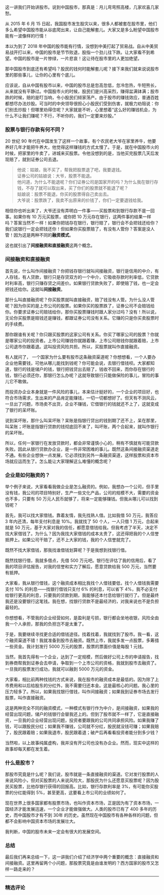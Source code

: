 <p data-nodeid="397" class="">这一讲我们开始讲股市。说到中国股市，那真是：月儿弯弯照高楼，几家欢喜几家愁。</p>
<p data-nodeid="398">从 2015 年 6 月 15 日起，我国股市发生股灾以来，很多人都被套在股市里，他们多么希望中国股市能从谷底爬出来，让自己能解套儿。大家又是多么盼望中国股市能有一波像样的行情！</p>
<p data-nodeid="399">本以为到了 2018 年中国的股市能有行情，没想到中美打起了贸易战。自从中美贸易战开打以来，中国的股市是节节败退，股指一个劲儿往下跌。让大家看不到希望。中国的股市是一片惨绿，一片悲哀！这让待在股市里的人更加绝望。</p>
<p data-nodeid="400">那中国股市到底还有希望吗？股民的钱何时能解套儿呢？接下来我们就来说说股市里的那些事儿，让你的心里有个底儿。</p>
<p data-nodeid="401">应该说，自从中国有股市以来，中国的股市总是忽高忽低，忽冷忽热，牛短熊长，从来就没有平静过。中国股市火的时候，股民们是兴高采烈，赚得盆满钵满；股市跌的时候，赔的是叮当响，令小股民们倾家荡产。由于股市的赚钱效应，普通百姓都想尽办法炒股。可当时的中央领导很担心小股民们受到伤害，就极力劝阻说：你们别去炒股！但哪里劝得住呢？大家就是不听，心里想着“这么好的赚钱机会，为什么不让我们赚呢？不行，不听你的，我们一定要来炒股。”</p>
<h3 data-nodeid="402"><strong data-nodeid="442">股票与银行存款有何不同？</strong></h3>
<p data-nodeid="403">20 世纪 90 年代在中国发生了这样一个故事，有个农民老大爷在家里养牛，他要养好几年才能把牛养大，他觉得这样赚钱的方式太慢了。于是，就在中国股市火的时候，把家里的牛卖了，进城来买股票。令他没想到的是，当他买完股票几天后发现赔了，就到证券公司去退。</p>
<blockquote data-nodeid="404">
<p data-nodeid="405">他说：姑娘，我不买了，帮我把股票退了吧，我要退钱。<br>
证券公司的姑娘说：大爷，股票不能退。<br>
他问道，为什么不能退呢？你们证券公司是国家开的吗？为什么我在银行存钱，不存了就可以取出来，买了你们的股票就不能退了呢？<br>
姑娘说：股票不能退，你买的股票得自己卖出去。<br>
大爷说：股票跌了，我卖不出原来的价钱了，你们一定要退钱给我。</p>
</blockquote>
<p data-nodeid="406">相信你也听出来了，大爷还没有弄明白一件事——买股票和到银行存款不是一回事。如果你有 10 万元买股票，或你把 10 万元存在银行，这两件事的结果一样吗？答案当然不一样！如果你把钱存在银行，银行赔了，银行会不会把钱还给你？我们说银行一定会把钱还你！但如果你买股票赔了，有没有人管你？答案是没人管！因为这是两种不同的<strong data-nodeid="458">融资模式</strong>。</p>
<p data-nodeid="407">这也就引出了<strong data-nodeid="464">间接融资和直接融资</strong>这两个概念。</p>
<h3 data-nodeid="408">间接融资和直接融资</h3>
<p data-nodeid="409">首先说，什么叫作间接融资？你把钱存银行就叫间接融资，银行是信用的中介，有人存钱，有人贷款，银行只是存贷双方的一个中介，它吸收存款时利率低，它贷款时利率高，银行只赚存贷之间差价。如果银行贷款失败了，即使赔了钱，也一定会把钱还给你。这就叫<strong data-nodeid="471">间接融资</strong>。</p>
<p data-nodeid="410">那什么叫直接融资呢？你买股票就叫直接融资，赔了钱没有人管。为什么没人管呢？因为你买的是上市公司的股票。如果你买的股票跌了，证券公司不会赔钱给你。你要求证券公司赔钱给你，那你买股票赚钱时跟人家分过吗？没有！所以说，无论你买股票是赔钱还是赚钱，都跟证券公司没有关系。它赚的只是你买卖股票时的手续费。</p>
<p data-nodeid="411">那你跟谁有关呢？你只跟买股票的这家公司有关系。你买了哪家公司的股票？你就是哪家公司的投资者。上市公司赚钱你就跟着赚，上市公司赔钱你就跟着赔，上市公司退市你跟着退。这叫投资风险共担。所以，买股票就叫作直接融资。</p>
<p data-nodeid="412">有人就问了， 一个国家为什么要有股市这条融资渠道呢？你想想看，一个人要办企业他需要钱，可他从哪儿能找到钱呢？你可能会说，去银行借钱呗。大家都知道，银行的钱是储户的钱，银行把钱贷出去赔了，钱收不回来，而你存在银行的钱，银行必须还你，那银行怎么办呢？这就导致银行只能做保险的事儿，冒险的事儿它不敢做。</p>
<p data-nodeid="413" class="">而投资办企业本身就是一件风险的事儿，本来估计挺好的，一个企业的项目好，也符合市场需求，生出来的产品肯定能赚钱，一切一切都想好了。但天有不测风云，一旦出了问题，市场卖不出货，企业不赚钱，它借银行的钱就还不上了，这就变成了银行的呆坏账。</p>
<p data-nodeid="3696" class="te-preview-highlight">说到呆坏账，那什么叫呆坏账？呆账是指银行贷出的钱到期了还不上，呆在那里，叫呆账；坏账是指银行贷款的钱彻底回不来了，叫坏账，两个合起来，就叫作银行的呆坏账。</p>

















<p data-nodeid="415">所以，任何一家银行在发放贷款时，都会非常谨慎小心的，稍有不慎就有可能贷款失败。因此从银行贷款办企业，是一件非常困难的事儿。既然这条间接融资渠道走不通。有些企业想快一点发展，它必须找到另外一条融资渠道，这样股票和资本市场就应运而生了。怎么能让大家理解这么难懂的概念呢？</p>
<h3 data-nodeid="416">企业是如何融资的？</h3>
<p data-nodeid="417">举个例子来说，大家看看我做企业是怎么融资的。例如，我想办一个公司，但手里没有钱，我公司的项目特别好，生产一些文化产品，公司的规模不大，需要的资金也不多，只要有 50 万元人民币就够了，将来一定能够赚钱。但我从哪儿可以找到钱呢？</p>
<p data-nodeid="418">首先，我可以找大家借钱。靠着友情，我先找熟人借。比如我借 50 万元，我答应 3 年内还清，每年支付利息是 10%。我就找了 50 个人，一人只借 1 万元，合起来就是 50 万元，基于大家对我的信任，都愿意借钱给我。但我考虑了半天，决定不找大家借钱了。为什么？因为我找大家借钱的成本太贵了，这还得把我的个人信誉抵押上。如果公司干赔了，还不上大家的钱，我的个人信誉就完了。</p>
<p data-nodeid="419">既然不找大家借钱，那我找谁借钱划算呢？于是我想到找银行借。</p>
<p data-nodeid="420">既然找银行借，我就多借点，先借 500 万元吧。银行在评估了我的信用后，看了我的项目评估报告，对我的信誉和实力了解后，愿意贷款给我 500 万元，当然要有抵押。</p>
<p data-nodeid="421">大家看，我从银行借钱，这个融资成本相比我找个人借钱要低，找个人借钱我需要支付 10% 的利息——找银行借钱只支付 6% 的利息，可以省下 4%，我不必支付给银行更高的利息，只要我的贷款到期，我能够还本付息给银行就行了。但是最终我还是没要银行这笔钱。我在想，找银行贷款不是最经济的，对我来说也不是负担最轻的。</p>
<p data-nodeid="422">你想想看，不管我的企业经营如何，是盈利是亏损，银行都会坐地收银，风险全由我一个人承担，那我的负担岂不是太重了。</p>
<p data-nodeid="423">于是，我要继续寻找更合适的借钱途径。找着找着，我就找到了股市。我一看，这个融资渠道不错！我就准备到股市去融资。既然上市，我就多发一点股票，多筹措一些资金。我计划发行 5000 万元的股票，股票的票面价值是每股 1 元钱。</p>
<p data-nodeid="424">当然，我首先得有一个企业，达到了一定规模，然后做好公司上市的申请报告，找到券商帮我到证券会去申请，争取到一个上市公司的资格，我就到股市去融资了。一旦我的股票发行成功，我就可以融到 5000 万元的资金。</p>
<p data-nodeid="425">大家看，相比前两种找钱的方式来说，我在股市的融资成本是最低的。因为除了上市费用和以后给股东的分红外，我不需要归还本金。这是最核心的问题。我心里的压力轻多了。所以，如果我找银行借钱，叫作间接融资；如果我到证券市场去发行股票，叫作直接融资。</p>
<p data-nodeid="426">这是两种完全不同的融资模式，一种模式有银行作为中介，是间接融资，如果我的经营出现问题，储户的钱银行会替我还上的。但到了股市就不一样了，它是直接融资，一旦我的企业经营出现问题，投资者要跟我的公司共同承担风险。如果我赚了钱，可以跟股民分红；如果我不赚钱，公司就不分红，股民就没钱可赚；如果我赔了，股民跟着赔；如果我退市，股民跟着退；破产后再看看投资者能分到多少钱？</p>
<p data-nodeid="427">当然啦，以上故事纯属虚构，我并没有开公司也没有办企业。然而，现实中这样的故事却每天都在发生着。</p>
<h3 data-nodeid="428">什么是股市？</h3>
<p data-nodeid="429" class="">那股市究竟是什么呢？我们说，股市就是一条直接融资的渠道。它对发行股票的人来说风险小，但对买股票的人来说风险大，那股民为什么还愿意买股票呢？因为股民买股票，比他存银行获得的回报高。比如，银行存款利率是 3%，有可能你买股票的分红能得到 5%，甚至更高，这要看上市公司的业绩如何了。</p>
<p data-nodeid="430">现在世界上很多国家都有股票市场，也叫作资本市场，正是因为有了资本市场，一国经济才能发展迅速，一个企业才能做强做大。人类的股市已有了 400 多年的历史，而中国股市才有不到 30年 的历史。虽然现在中国股市有各种各样的问题，但都不会影响中国资本市场的发展壮大。</p>
<p data-nodeid="431">我判断，中国的股市未来一定会有很大的发展空间。</p>
<h3 data-nodeid="432">总结</h3>
<p data-nodeid="433" class="">最后我们再来总结一下，这一讲我们介绍了经济学中两个重要的概念：直接融资和间接融资。这里再留两个小问题，那股票究竟是由谁发明的？西方国家的股市又怎样一路走来的？</p>

---

### 精选评论


